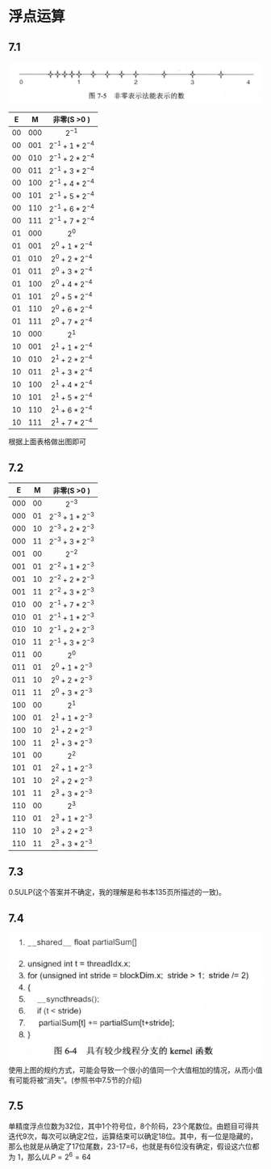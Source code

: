 # 浮点运算
## 7.1
![图片7.5](./pic/pic_7_5.png)

|E|M|非零(S >0 )|
|:---:|:---:|:---:|
|00|000|$2^{-1}$|
|00|001|$2^{-1}+1*2^{-4}$|
|00|010|$2^{-1}+2*2^{-4}$|
|00|011|$2^{-1}+3*2^{-4}$|
|00|100|$2^{-1}+4*2^{-4}$|
|00|101|$2^{-1}+5*2^{-4}$|
|00|110|$2^{-1}+6*2^{-4}$|
|00|111|$2^{-1}+7*2^{-4}$|
|01|000|$2^{0}$|
|01|001|$2^{0}+1*2^{-4}$|
|01|010|$2^{0}+2*2^{-4}$|
|01|011|$2^{0}+3*2^{-4}$|
|01|100|$2^{0}+4*2^{-4}$|
|01|101|$2^{0}+5*2^{-4}$|
|01|110|$2^{0}+6*2^{-4}$|
|01|111|$2^{0}+7*2^{-4}$|
|10|000|$2^{1}$|
|10|001|$2^{1}+1*2^{-4}$|
|10|010|$2^{1}+2*2^{-4}$|
|10|011|$2^{1}+3*2^{-4}$|
|10|100|$2^{1}+4*2^{-4}$|
|10|101|$2^{1}+5*2^{-4}$|
|10|110|$2^{1}+6*2^{-4}$|
|10|111|$2^{1}+7*2^{-4}$|

根据上面表格做出图即可

## 7.2

|E|M|非零(S >0 )|
|:---:|:---:|:---:|
|000|00|$2^{-3}$|
|000|01|$2^{-3}+1*2^{-3}$|
|000|10|$2^{-3}+2*2^{-3}$|
|000|11|$2^{-3}+3*2^{-3}$|
|001|00|$2^{-2}$|
|001|01|$2^{-2}+1*2^{-3}$|
|001|10|$2^{-2}+2*2^{-3}$|
|001|11|$2^{-2}+3*2^{-3}$|
|010|00|$2^{-1}+7*2^{-3}$|
|010|01|$2^{-1}+1*2^{-3}$|
|010|10|$2^{-1}+2*2^{-3}$|
|010|11|$2^{-1}+3*2^{-3}$|
|011|00|$2^{0}$|
|011|01|$2^{0}+1*2^{-3}$|
|011|10|$2^{0}+2*2^{-3}$|
|011|11|$2^{0}+3*2^{-3}$|
|100|00|$2^{1}$|
|100|01|$2^{1}+1*2^{-3}$|
|100|10|$2^{1}+2*2^{-3}$|
|100|11|$2^{1}+3*2^{-3}$|
|101|00|$2^{2}$|
|101|01|$2^{2}+1*2^{-3}$|
|101|10|$2^{2}+2*2^{-3}$|
|101|11|$2^{3}+3*2^{-3}$|
|110|00|$2^{3}$|
|110|01|$2^{3}+1*2^{-3}$|
|110|10|$2^{3}+2*2^{-3}$|
|110|11|$2^{3}+3*2^{-3}$|

## 7.3

 0.5ULP(这个答案并不确定，我的理解是和书本135页所描述的一致)。

## 7.4

![](./pic/pic_6_4.png)
使用上图的规约方式，可能会导致一个很小的值同一个大值相加的情况，从而小值有可能将被“消失”。(参照书中7.5节的介绍)

## 7.5

单精度浮点位数为32位，其中1个符号位，8个阶码，23个尾数位。由题目可得共迭代9次，每次可以确定2位，运算结束可以确定18位。其中，有一位是隐藏的，那么也就是从确定了17位尾数，23-17=6，也就是有6位没有确定，假设这六位都为 1，那么$ULP={2^6}=64$